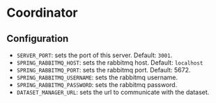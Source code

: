 # Coordinator

## Configuration

- `SERVER_PORT`: sets the port of this server. Default: `3001`.
- `SPRING_RABBITMQ_HOST`: sets the rabbitmq host. Default: `localhost`
- `SPRING_RABBITMQ_PORT`: sets the rabbitmq port. Default: 5672.
- `SPRING_RABBITMQ_USERNAME`: sets the rabbitmq username.
- `SPRING_RABBITMQ_PASSWORD`: sets the rabbitmq password.
- `DATASET_MANAGER_URL`: sets the url to communicate with the dataset.